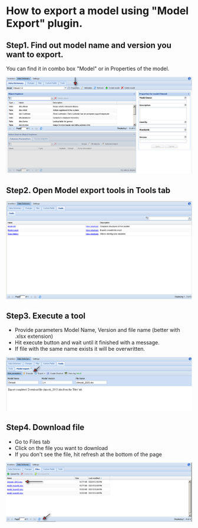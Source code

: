 # How to export a model using "Model Export" plugin.

## Step1. Find out model name and version you want to export. 

You can find it in combo box "Model" or in Properties of the model.

![](https://raw.githubusercontent.com/dbmaster/model-export/master/wiki/images/dbmaster_05_22_004.png)

## Step2. Open Model export tools in Tools tab

![](https://raw.githubusercontent.com/dbmaster/model-export/master/wiki/images/dbmaster_05_22_006.png)

## Step3. Execute a tool

* Provide parameters Model Name, Version and file name (better with .xlsx extension)
* Hit execute button and wait until it finished with a message.
* If file with the same name exists it will be overwritten.

![](https://raw.githubusercontent.com/dbmaster/model-export/master/wiki/images/dbmaster_05_22_007.png)

## Step4. Download file

* Go to Files tab
* Click on the file you want to download
* If you don't see the file, hit refresh at the bottom of the page

![](https://raw.githubusercontent.com/dbmaster/model-export/master/wiki/images/dbmaster_05_22_008.png)

